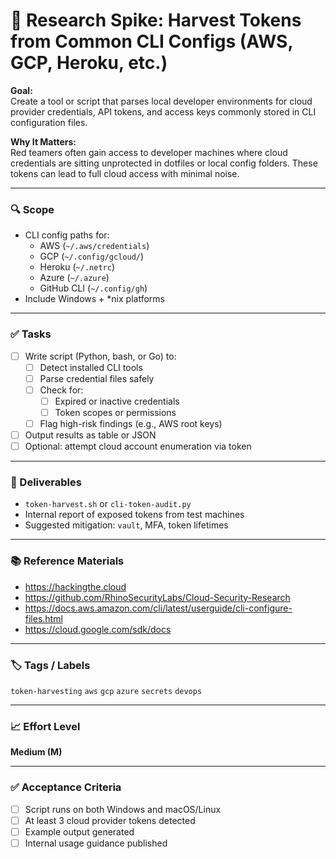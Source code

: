 
# 🔐 Research Spike: Harvest Tokens from Common CLI Configs (AWS, GCP, Heroku, etc.)

**Goal:**  
Create a tool or script that parses local developer environments for cloud provider credentials, API tokens, and access keys commonly stored in CLI configuration files.

**Why It Matters:**  
Red teamers often gain access to developer machines where cloud credentials are sitting unprotected in dotfiles or local config folders. These tokens can lead to full cloud access with minimal noise.

---

### 🔍 Scope
- CLI config paths for:
  - AWS (`~/.aws/credentials`)
  - GCP (`~/.config/gcloud/`)
  - Heroku (`~/.netrc`)
  - Azure (`~/.azure`)
  - GitHub CLI (`~/.config/gh`)
- Include Windows + *nix platforms

---

### ✅ Tasks
- [ ] Write script (Python, bash, or Go) to:
  - [ ] Detect installed CLI tools
  - [ ] Parse credential files safely
  - [ ] Check for:
    - [ ] Expired or inactive credentials
    - [ ] Token scopes or permissions
  - [ ] Flag high-risk findings (e.g., AWS root keys)
- [ ] Output results as table or JSON
- [ ] Optional: attempt cloud account enumeration via token

---

### 🎯 Deliverables
- `token-harvest.sh` or `cli-token-audit.py`
- Internal report of exposed tokens from test machines
- Suggested mitigation: `vault`, MFA, token lifetimes

---

### 📚 Reference Materials
- https://hackingthe.cloud  
- https://github.com/RhinoSecurityLabs/Cloud-Security-Research  
- https://docs.aws.amazon.com/cli/latest/userguide/cli-configure-files.html  
- https://cloud.google.com/sdk/docs

---

### 🏷️ Tags / Labels
`token-harvesting` `aws` `gcp` `azure` `secrets` `devops`

---

### 📈 Effort Level
**Medium (M)**

---

### ✅ Acceptance Criteria
- [ ] Script runs on both Windows and macOS/Linux
- [ ] At least 3 cloud provider tokens detected
- [ ] Example output generated
- [ ] Internal usage guidance published
